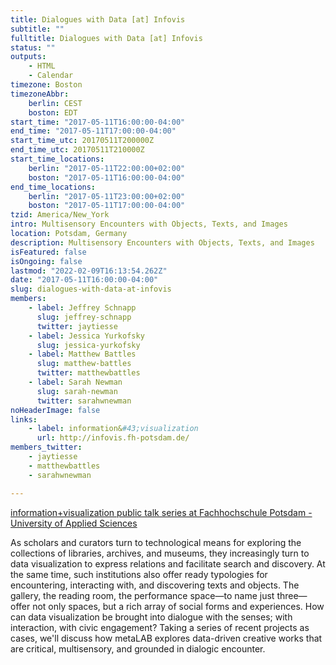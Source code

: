 ```yaml
---
title: Dialogues with Data [at] Infovis
subtitle: ""
fulltitle: Dialogues with Data [at] Infovis
status: ""
outputs:
    - HTML
    - Calendar
timezone: Boston
timezoneAbbr:
    berlin: CEST
    boston: EDT
start_time: "2017-05-11T16:00:00-04:00"
end_time: "2017-05-11T17:00:00-04:00"
start_time_utc: 20170511T200000Z
end_time_utc: 20170511T210000Z
start_time_locations:
    berlin: "2017-05-11T22:00:00+02:00"
    boston: "2017-05-11T16:00:00-04:00"
end_time_locations:
    berlin: "2017-05-11T23:00:00+02:00"
    boston: "2017-05-11T17:00:00-04:00"
tzid: America/New_York
intro: Multisensory Encounters with Objects, Texts, and Images
location: Potsdam, Germany
description: Multisensory Encounters with Objects, Texts, and Images
isFeatured: false
isOngoing: false
lastmod: "2022-02-09T16:13:54.262Z"
date: "2017-05-11T16:00:00-04:00"
slug: dialogues-with-data-at-infovis
members:
    - label: Jeffrey Schnapp
      slug: jeffrey-schnapp
      twitter: jaytiesse
    - label: Jessica Yurkofsky
      slug: jessica-yurkofsky
    - label: Matthew Battles
      slug: matthew-battles
      twitter: matthewbattles
    - label: Sarah Newman
      slug: sarah-newman
      twitter: sarahwnewman
noHeaderImage: false
links:
    - label: information&#43;visualization
      url: http://infovis.fh-potsdam.de/
members_twitter:
    - jaytiesse
    - matthewbattles
    - sarahwnewman

---
```

<a href="http://infovis.fh-potsdam.de" target="_blank">information+visualization public talk series at Fachhochschule Potsdam - University of Applied Sciences</a>

As scholars and curators turn to technological means for exploring the collections of libraries, archives, and museums, they increasingly turn to data visualization to express relations and facilitate search and discovery. At the same time, such institutions also offer ready typologies for encountering, interacting with, and discovering texts and objects. The gallery, the reading room, the performance space—to name just three—offer not only spaces, but a rich array of social forms and experiences. How can data visualization be brought into dialogue with the senses; with interaction, with civic engagement? Taking a series of recent projects as cases, we'll discuss how metaLAB explores data-driven creative works that are critical, multisensory, and grounded in dialogic encounter.